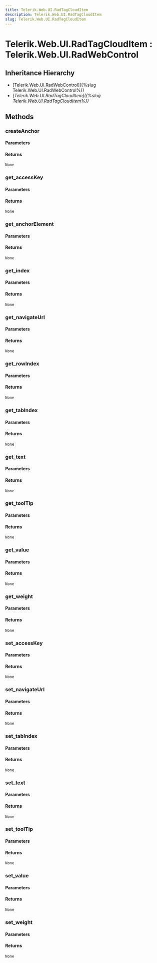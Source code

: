 ```yaml
---
title: Telerik.Web.UI.RadTagCloudItem
description: Telerik.Web.UI.RadTagCloudItem
slug: Telerik.Web.UI.RadTagCloudItem
---
```


# Telerik.Web.UI.RadTagCloudItem : Telerik.Web.UI.RadWebControl

## Inheritance Hierarchy

* [Telerik.Web.UI.RadWebControl]({%slug Telerik.Web.UI.RadWebControl%})
* *[Telerik.Web.UI.RadTagCloudItem]({%slug Telerik.Web.UI.RadTagCloudItem%})*


## Methods

###  createAnchor

#### Parameters

#### Returns

`None` 

### get_accessKey

#### Parameters

#### Returns

`None` 

### get_anchorElement

#### Parameters

#### Returns

`None` 

### get_index

#### Parameters

#### Returns

`None` 

### get_navigateUrl

#### Parameters

#### Returns

`None` 

### get_rowIndex

#### Parameters

#### Returns

`None` 

### get_tabIndex

#### Parameters

#### Returns

`None` 

### get_text

#### Parameters

#### Returns

`None` 

### get_toolTip

#### Parameters

#### Returns

`None` 

### get_value

#### Parameters

#### Returns

`None` 

### get_weight

#### Parameters

#### Returns

`None` 

### set_accessKey

#### Parameters

#### Returns

`None` 

### set_navigateUrl

#### Parameters

#### Returns

`None` 

### set_tabIndex

#### Parameters

#### Returns

`None` 

### set_text

#### Parameters

#### Returns

`None` 

### set_toolTip

#### Parameters

#### Returns

`None` 

### set_value

#### Parameters

#### Returns

`None` 

### set_weight

#### Parameters

#### Returns

`None` 



